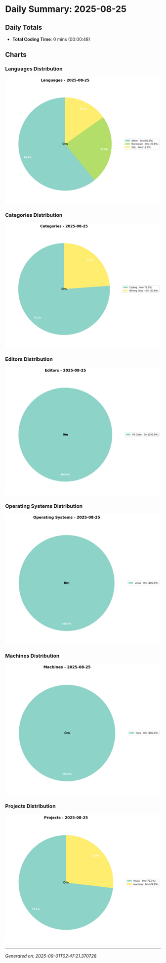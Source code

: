 # Daily Summary: 2025-08-25

## Daily Totals
- **Total Coding Time**: 0 mins (00:00:48)

## Charts

### Languages Distribution
![Languages](/charts/languages_-_2025-08-25.png)

### Categories Distribution
![Categories](/charts/categories_-_2025-08-25.png)

### Editors Distribution
![Editors](/charts/editors_-_2025-08-25.png)

### Operating Systems Distribution
![Operating Systems](/charts/operating_systems_-_2025-08-25.png)

### Machines Distribution
![Machines](/charts/machines_-_2025-08-25.png)

### Projects Distribution
![Projects](/charts/projects_-_2025-08-25.png)

---
*Generated on: 2025-09-01T02:47:21.370728*
